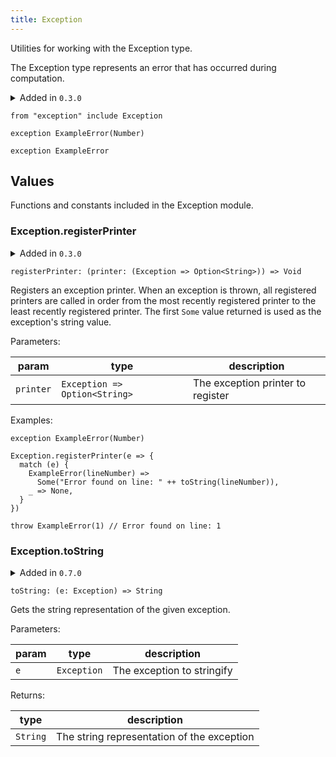 ```yaml
---
title: Exception
---
```


Utilities for working with the Exception type.

The Exception type represents an error that has occurred during computation.

<details disabled>
<summary tabindex="-1">Added in <code>0.3.0</code></summary>
No other changes yet.
</details>

```grain
from "exception" include Exception
```

```grain
exception ExampleError(Number)
```

```grain
exception ExampleError
```

## Values

Functions and constants included in the Exception module.

### Exception.**registerPrinter**

<details disabled>
<summary tabindex="-1">Added in <code>0.3.0</code></summary>
No other changes yet.
</details>

```grain
registerPrinter: (printer: (Exception => Option<String>)) => Void
```

Registers an exception printer. When an exception is thrown, all registered
printers are called in order from the most recently registered printer to
the least recently registered printer. The first `Some` value returned is
used as the exception's string value.

Parameters:

| param     | type                          | description                       |
| --------- | ----------------------------- | --------------------------------- |
| `printer` | `Exception => Option<String>` | The exception printer to register |

Examples:

```grain
exception ExampleError(Number)

Exception.registerPrinter(e => {
  match (e) {
    ExampleError(lineNumber) =>
      Some("Error found on line: " ++ toString(lineNumber)),
    _ => None,
  }
})

throw ExampleError(1) // Error found on line: 1
```

### Exception.**toString**

<details disabled>
<summary tabindex="-1">Added in <code>0.7.0</code></summary>
No other changes yet.
</details>

```grain
toString: (e: Exception) => String
```

Gets the string representation of the given exception.

Parameters:

| param | type        | description                |
| ----- | ----------- | -------------------------- |
| `e`   | `Exception` | The exception to stringify |

Returns:

| type     | description                                |
| -------- | ------------------------------------------ |
| `String` | The string representation of the exception |

